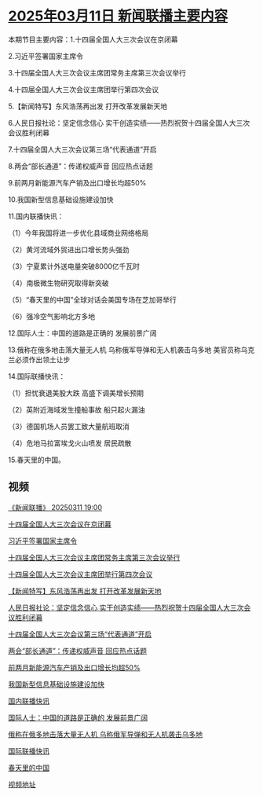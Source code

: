 # [2025年03月11日 新闻联播主要内容](https://tv.cctv.com/lm/xwlb/day/20250311.shtml)

本期节目主要内容：1.十四届全国人大三次会议在京闭幕

2.习近平签署国家主席令

3.十四届全国人大三次会议主席团常务主席第三次会议举行

4.十四届全国人大三次会议主席团举行第四次会议

5.【新闻特写】东风浩荡再出发 打开改革发展新天地

6.人民日报社论：坚定信念信心 实干创造实绩——热烈祝贺十四届全国人大三次会议胜利闭幕

7.十四届全国人大三次会议第三场“代表通道”开启

8.两会“部长通道”：传递权威声音 回应热点话题

9.前两月新能源汽车产销及出口增长均超50%

10.我国新型信息基础设施建设加快

11.国内联播快讯：

（1）今年我国将进一步优化县域商业网络格局

（2）黄河流域外贸进出口增长势头强劲

（3）宁夏累计外送电量突破8000亿千瓦时

（4）南极微生物研究取得新突破

（5）“春天里的中国”全球对话会美国专场在芝加哥举行

（6）强冷空气影响北方多地

12.国际人士：中国的道路是正确的 发展前景广阔

13.俄称在俄多地击落大量无人机 乌称俄军导弹和无人机袭击乌多地 美官员称乌克兰必须作出领土让步

14.国际联播快讯：

（1）担忧衰退美股大跌 高盛下调美增长预期

（2）英附近海域发生撞船事故 船只起火漏油

（3）德国机场人员罢工致大量航班取消

（4）危地马拉富埃戈火山喷发 居民疏散

15.春天里的中国。

## 视频

[《新闻联播》 20250311 19:00](https://tv.cctv.com/2025/03/11/VIDEFYU4K3bO0G4fipS463iY250311.shtml)

[十四届全国人大三次会议在京闭幕](https://tv.cctv.com/2025/03/11/VIDELMc34fdVvsSIm2oxNTG8250311.shtml)

[习近平签署国家主席令](https://tv.cctv.com/2025/03/11/VIDEAqA25fqYAB1CTvShtTyq250311.shtml)

[十四届全国人大三次会议主席团常务主席第三次会议举行](https://tv.cctv.com/2025/03/11/VIDEwSW0GqIpaozo900lGD7x250311.shtml)

[十四届全国人大三次会议主席团举行第四次会议](https://tv.cctv.com/2025/03/11/VIDEwP3fwOZghcsHxiRdlKJo250311.shtml)

[【新闻特写】东风浩荡再出发 打开改革发展新天地](https://tv.cctv.com/2025/03/11/VIDEXz4ZpdqL8fSm4duTg395250311.shtml)

[人民日报社论：坚定信念信心 实干创造实绩——热烈祝贺十四届全国人大三次会议胜利闭幕](https://tv.cctv.com/2025/03/11/VIDEyC9dMRPTtosQaZf5yt7S250311.shtml)

[十四届全国人大三次会议第三场“代表通道”开启](https://tv.cctv.com/2025/03/11/VIDE0JlGBeXRTJeeiJW2LZPR250311.shtml)

[两会“部长通道”：传递权威声音 回应热点话题](https://tv.cctv.com/2025/03/11/VIDE0V5zdfeLIQexU4R2lbW2250311.shtml)

[前两月新能源汽车产销及出口增长均超50%](https://tv.cctv.com/2025/03/11/VIDExb6i888gu1lgrIbWEbxh250311.shtml)

[我国新型信息基础设施建设加快](https://tv.cctv.com/2025/03/11/VIDE52Vnlj7FItxJrPs4UY8D250311.shtml)

[国内联播快讯](https://tv.cctv.com/2025/03/11/VIDEK9oSuOfDlxLQmoRiTDtd250311.shtml)

[国际人士：中国的道路是正确的 发展前景广阔](https://tv.cctv.com/2025/03/11/VIDEc5juI7ifowK78Zs2crBo250311.shtml)

[俄称在俄多地击落大量无人机 乌称俄军导弹和无人机袭击乌多地](https://tv.cctv.com/2025/03/11/VIDEm7DtYHGkBKv1nQNMkmFL250311.shtml)

[国际联播快讯](https://tv.cctv.com/2025/03/11/VIDEuxJ89kr7o0wruEPQJ6C5250311.shtml)

[春天里的中国](https://tv.cctv.com/2025/03/11/VIDElMkiGp1W2iPadlvMepbn250311.shtml)

[视频地址](https://tv.cctv.com/lm/xwlb/day/20250311.shtml) 

